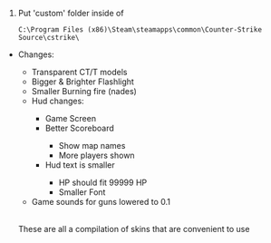 1. Put 'custom' folder inside of
    ```
    C:\Program Files (x86)\Steam\steamapps\common\Counter-Strike Source\cstrike\
    ```

<ul>
    <li>Changes:</li>
        <ul>
            <li>Transparent CT/T models</li>
            <li>Bigger & Brighter Flashlight</li>
    <li>Smaller Burning fire (nades)</li>
    <li>Hud changes:</li>
        <ul>
            <li>Game Screen</li>
            <li>Better Scoreboard</li>
                <ul>
                    <li>Show map names</li>
                    <li>More players shown</li>
                </ul>
            <li>Hud text is smaller</li>
            <ul>
                <li>HP should fit 99999 HP</li>
                <li>Smaller Font</li>
            </ul>
        </ul>
    <li>Game sounds for guns lowered to 0.1</li>
    </ul>
<br>

These are all a compilation of skins that are convenient to use
